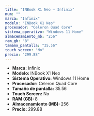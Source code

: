 ```yaml
---
title: "INBook X1 Neo — Infinix"
num: ""
marca: "Infinix"
modelo: "INBook X1 Neo"
procesador: "Celeron Quad Core"
sistema_operativo: "Windows 11 Home"
almacenamiento_mb: "256"
ram_gb: "8"
tamano_pantalla: "35.56"
touch_screen: "No"
precio: "299.88"
---
```

<ul>
<li><strong>Marca:</strong> Infinix</li>
<li><strong>Modelo:</strong> INBook X1 Neo</li>
<li><strong>Sistema Operativo:</strong> Windows 11 Home</li>
<li><strong>Procesador:</strong> Celeron Quad Core </li>
<li><strong>Tamaño de pantalla:</strong> 35.56</li>
<li><strong>Touch Screen:</strong> No</li>
<li><strong>RAM (GB):</strong> 8</li>
<li><strong>Almacenamiento (MB):</strong> 256</li>
<li><strong>Precio:</strong> 299.88</li>
</ul>